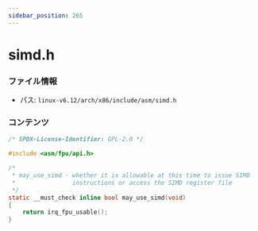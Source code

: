 ```yaml
---
sidebar_position: 265
---
```

# simd.h

### ファイル情報

- パス: `linux-v6.12/arch/x86/include/asm/simd.h`

### コンテンツ

```h
/* SPDX-License-Identifier: GPL-2.0 */

#include <asm/fpu/api.h>

/*
 * may_use_simd - whether it is allowable at this time to issue SIMD
 *                instructions or access the SIMD register file
 */
static __must_check inline bool may_use_simd(void)
{
	return irq_fpu_usable();
}

```
